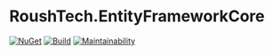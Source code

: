 # RoushTech.EntityFrameworkCore

[![NuGet](https://img.shields.io/nuget/v/RoushTech.EntityFrameworkCore.svg)]()
[![Build](https://img.shields.io/teamcity/https/teamcity.roushtech.net/s/RoushTech_RoushTechEntityFrameworkCore_Build.svg)]()
[![Maintainability](https://api.codeclimate.com/v1/badges/0140d7ef6f7250a37b86/maintainability)](https://codeclimate.com/github/RoushTech/RoushTech.EntityFrameworkCore/maintainability)